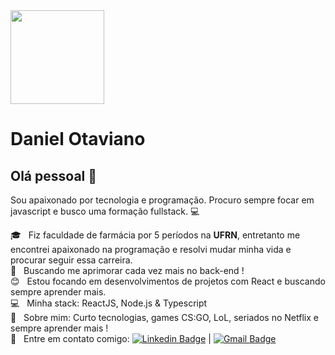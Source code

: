 <img width="150px" src="https://camo.githubusercontent.com/40fd69681b4b459e5c7556314ec4e2f91e898d99/68747470733a2f2f69322e77702e636f6d2f616c6c68746163636573732e696e666f2f77702d636f6e74656e742f75706c6f6164732f323031382f30332f70726f6772616d6d696e672e6769663f6669743d313238312532433731362673736c3d31">


# Daniel Otaviano

## Olá pessoal 👋
Sou apaixonado por tecnologia e programação.
Procuro sempre focar em javascript e busco uma formação fullstack. :computer:

🎓 &nbsp; Fiz faculdade de farmácia por 5 períodos na **UFRN**, entretanto me encontrei apaixonado na programação e resolvi mudar minha vida e procurar seguir essa carreira.
 <br/> :purple_heart: &nbsp; Buscando me aprimorar cada vez mais no back-end !
 <br/> :blush: &nbsp; Estou focando em desenvolvimentos de projetos com React e buscando sempre aprender mais.
 <br/> :computer: &nbsp; Minha stack: ReactJS, Node.js & Typescript
 <br/> 💬  &nbsp; Sobre mim: Curto tecnologias, games CS:GO, LoL, seriados no Netflix e sempre aprender mais !
 <br/> :email: &nbsp; Entre em contato comigo: [![Linkedin Badge](https://img.shields.io/badge/-danielotaviano-blue?style=flat-square&logo=Linkedin&logoColor=white&link=https://www.linkedin.com/in/daniel-otaviano-77b9a61b0/)](https://www.linkedin.com/in/daniel-otaviano-77b9a61b0/) 
| 
[![Gmail Badge](https://img.shields.io/badge/-danielpontes@ufrn.edu.br-c14438?style=flat-square&logo=Gmail&logoColor=white&link=mailto:danielpontes@ufrn.edu.br)](mailto:danielpontes@ufrn.edu.br)
